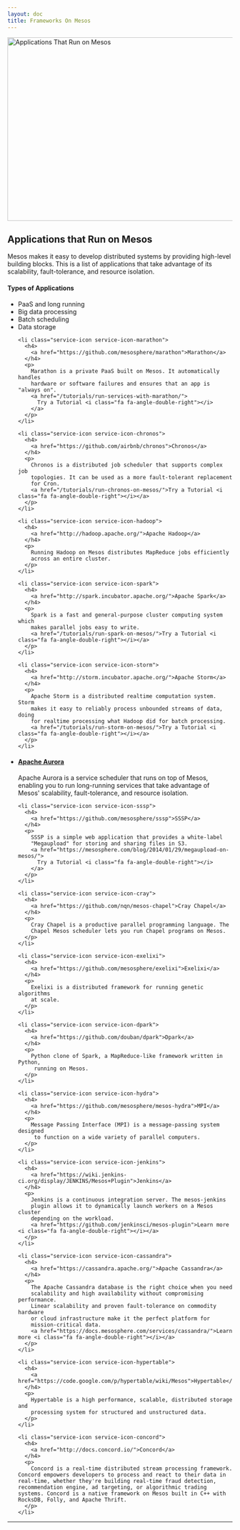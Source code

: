 ```yaml
---
layout: doc
title: Frameworks On Mesos
---
```


<div class="learn-developer-resources" id="apps">

  <div class="row learn-periodic-table-block">
    <div class="col-sm-7">
      <img class="img-responsive" src="{% asset_path learn/periodic-table-721x411.png %}"
        alt="Applications That Run on Mesos" width="721" height="411">
    </div>
    <div class="col-sm-5 learn-periodic-table-aside">
      <h2>Applications that Run on Mesos</h2>
      <p>
        Mesos makes it easy to develop distributed systems by providing
        high-level building blocks. This is a list of applications that take
        advantage of its scalability, fault-tolerance, and resource isolation.
      </p>
      <h4>Types of Applications</h4>
      <ul class="list-unstyled">
        <li class="periodic-table-legend bluepop">PaaS and long running</li>
        <li class="periodic-table-legend seafoam">Big data processing</li>
        <li class="periodic-table-legend violet">Batch scheduling</li>
        <li class="periodic-table-legend magenta">Data storage</li>
      </ul>
    </div>
  </div>


  <ul class="row learn-app-list list-unstyled">

    <li class="service-icon service-icon-marathon">
      <h4>
        <a href="https://github.com/mesosphere/marathon">Marathon</a>
      </h4>
      <p>
        Marathon is a private PaaS built on Mesos. It automatically handles
        hardware or software failures and ensures that an app is "always on".
        <a href="/tutorials/run-services-with-marathon/">
          Try a Tutorial <i class="fa fa-angle-double-right"></i>
        </a>
      </p>
    </li>

    <li class="service-icon service-icon-chronos">
      <h4>
        <a href="https://github.com/airbnb/chronos">Chronos</a>
      </h4>
      <p>
        Chronos is a distributed job scheduler that supports complex job
        topologies. It can be used as a more fault-tolerant replacement
        for Cron.
        <a href="/tutorials/run-chronos-on-mesos/">Try a Tutorial <i class="fa fa-angle-double-right"></i></a>
      </p>
    </li>

    <li class="service-icon service-icon-hadoop">
      <h4>
        <a href="http://hadoop.apache.org/">Apache Hadoop</a>
      </h4>
      <p>
        Running Hadoop on Mesos distributes MapReduce jobs efficiently
        across an entire cluster.
      </p>
    </li>

    <li class="service-icon service-icon-spark">
      <h4>
        <a href="http://spark.incubator.apache.org/">Apache Spark</a>
      </h4>
      <p>
        Spark is a fast and general-purpose cluster computing system which
        makes parallel jobs easy to write.
        <a href="/tutorials/run-spark-on-mesos/">Try a Tutorial <i class="fa fa-angle-double-right"></i></a>
      </p>
    </li>

    <li class="service-icon service-icon-storm">
      <h4>
        <a href="http://storm.incubator.apache.org/">Apache Storm</a>
      </h4>
      <p>
        Apache Storm is a distributed realtime computation system. Storm
        makes it easy to reliably process unbounded streams of data, doing
        for realtime processing what Hadoop did for batch processing.
        <a href="/tutorials/run-storm-on-mesos/">Try a Tutorial <i class="fa fa-angle-double-right"></i></a>
      </p>
    </li>

  </ul>
<ul class="row learn-app-list list-unstyled">
    <li class="service-icon service-icon-aurora">
      <h4>
        <a href="https://aurora.apache.org/">Apache Aurora</a>
      </h4>
      <p>
        Apache Aurora is a service scheduler that runs on top of Mesos,
        enabling you to run long-running services that take advantage of
        Mesos' scalability, fault-tolerance, and resource isolation.
      </p>
    </li>

    <li class="service-icon service-icon-sssp">
      <h4>
        <a href="https://github.com/mesosphere/sssp">SSSP</a>
      </h4>
      <p>
        SSSP is a simple web application that provides a white-label
        "Megaupload" for storing and sharing files in S3.
        <a href="https://mesosphere.com/blog/2014/01/29/megaupload-on-mesos/">
          Try a Tutorial <i class="fa fa-angle-double-right"></i>
        </a>
      </p>
    </li>

    <li class="service-icon service-icon-cray">
      <h4>
        <a href="https://github.com/nqn/mesos-chapel">Cray Chapel</a>
      </h4>
      <p>
        Cray Chapel is a productive parallel programming language. The
        Chapel Mesos scheduler lets you run Chapel programs on Mesos.
      </p>
    </li>

    <li class="service-icon service-icon-exelixi">
      <h4>
        <a href="https://github.com/mesosphere/exelixi">Exelixi</a>
      </h4>
      <p>
        Exelixi is a distributed framework for running genetic algorithms
        at scale.
      </p>
    </li>

    <li class="service-icon service-icon-dpark">
      <h4>
        <a href="https://github.com/douban/dpark">Dpark</a>
      </h4>
      <p>
        Python clone of Spark, a MapReduce-like framework written in Python,
         running on Mesos.
      </p>
    </li>

    <li class="service-icon service-icon-hydra">
      <h4>
        <a href="https://github.com/mesosphere/mesos-hydra">MPI</a>
      </h4>
      <p>
        Message Passing Interface (MPI) is a message-passing system designed
         to function on a wide variety of parallel computers.
      </p>
    </li>

    <li class="service-icon service-icon-jenkins">
      <h4>
        <a href="https://wiki.jenkins-ci.org/display/JENKINS/Mesos+Plugin">Jenkins</a>
      </h4>
      <p>
        Jenkins is a continuous integration server. The mesos-jenkins
        plugin allows it to dynamically launch workers on a Mesos cluster
        depending on the workload.
        <a href="https://github.com/jenkinsci/mesos-plugin">Learn more <i class="fa fa-angle-double-right"></i></a>
      </p>
    </li>

    <li class="service-icon service-icon-cassandra">
      <h4>
        <a href="https://cassandra.apache.org/">Apache Cassandra</a>
      </h4>
      <p>
        The Apache Cassandra database is the right choice when you need
        scalability and high availability without compromising performance.
        Linear scalability and proven fault-tolerance on commodity hardware
        or cloud infrastructure make it the perfect platform for
        mission-critical data.
        <a href="https://docs.mesosphere.com/services/cassandra/">Learn more <i class="fa fa-angle-double-right"></i></a>
      </p>
    </li>

    <li class="service-icon service-icon-hypertable">
      <h4>
        <a href="https://code.google.com/p/hypertable/wiki/Mesos">Hypertable</a>
      </h4>
      <p>
        Hypertable is a high performance, scalable, distributed storage and
        processing system for structured and unstructured data.
      </p>
    </li>

    <li class="service-icon service-icon-concord">
      <h4>
        <a href="http://docs.concord.io/">Concord</a>
      </h4>
      <p>
        Concord is a real-time distributed stream processing framework. Concord empowers developers to process and react to their data in real-time, whether they're building real-time fraud detection, recommendation engine, ad targeting, or algorithmic trading systems. Concord is a native framework on Mesos built in C++ with RocksDB, Folly, and Apache Thrift.
      </p>
    </li>
  </ul>
  <hr>

</div>
